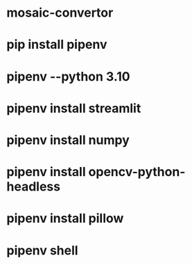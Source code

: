 ﻿# mosaic-convertor
# pip install pipenv
# pipenv --python 3.10
# pipenv install streamlit
# pipenv install numpy
# pipenv install opencv-python-headless
# pipenv install pillow
# pipenv shell
